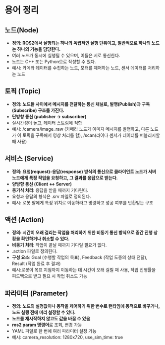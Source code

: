 # 용어 정리
## 노드(Node)
 - **정의: ROS2에서 실행되는 하나의 독립적인 실행 단위이고, 일반적으로 하나의 노드는 하나의 기능을 담당한다.**
 - 여러 노드가 동시에 실행될 수 있으며, 이들은 서로 통신한다.
 - 노드는 C++ 또는 Python으로 작성할 수 있다.
 - 예시: 카메라 데이터를 수집하는 노드, 모터를 제어하는 노드, 센서 데이터를 처리하는 노드

## 토픽 (Topic)
 - **정의: 노드들 사이에서 메시지를 전달하는 통신 채널로, 발행(Publish)과 구독(Subscribe) 구조를 가진다.**
 - **단방향 통신 (publisher → subscriber)**
 - 실시간성이 높고, 데이터 스트림에 적합
 - 예시: /camera/image_raw (카메라 노드가 이미지 메시지를 발행하고, 다른 노드가 이 토픽을 구독해서 영상 처리를 함), 
/scan(라이다 센서가 데이터를 퍼블리시할 때 사용)

## 서비스 (Service)
 - **정의: 요청(request)-응답(response) 방식의 통신으로 클라이언트 노드가 서버 노드에게 특정 작업을 요청하고, 그 결과를 응답으로 받는다.**
 - **양방향 통신 (Client ↔ Server)**
 - **동기식 처리**: 응답을 받을 때까지 기다린다.
 - 요청과 응답의 형식은 .srv 파일로 정의된다.
 - 예시: 로봇 팔에게 특정 위치로 이동하라고 명령하고 성공 여부를 반환받는 구조

## 액션 (Action)
 - **정의: 시간이 오래 걸리는 작업을 처리하기 위한 비동기 통신 방식으로 중간 진행 상황을 확인하거나 취소할 수 있다.**
 - **비동기 처리**: 작업이 끝날 때까지 기다릴 필요가 없다.
 - .action 파일로 정의된다.
 - **구성 요소**: Goal (수행할 작업의 목표), Feedback (작업 도중의 상태 전달), Result (작업 완료 후 결과)
 - 예시:로봇이 목표 지점까지 이동하는 데 시간이 오래 걸릴 때 사용, 작업 진행률을 피드백으로 받고 필요 시 작업 취소도 가능

## 파라미터 (Parameter)
 - **정의: 노드의 설정값이나 동작을 제어하기 위한 변수로 런타임에 동적으로 바꾸거나, 노드 실행 전에 미리 설정할 수 있다.**
 - **노드를 재시작하지 않고도 값을 바꿀 수 있음**
 - **ros2 param 명령어**로 조회, 변경 가능
 - YAML 파일로 한 번에 여러 파라미터 설정 가능
 - 예시: camera_resolution: 1280x720, use_sim_time: true
